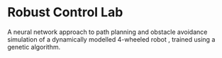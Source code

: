 # Robust Control Lab

A neural network approach to path planning and obstacle avoidance simulation of a dynamically modelled 4-wheeled robot , trained using a genetic algorithm.
